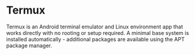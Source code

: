 # Termux
Termux is an Android terminal emulator and Linux environment app that works directly with no rooting or setup required. A minimal base system is installed automatically - additional packages are available using the APT package manager.

